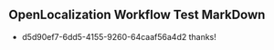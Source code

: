## OpenLocalization Workflow Test MarkDown
* d5d90ef7-6dd5-4155-9260-64caaf56a4d2 
thanks!<!--HONumber=Aug16_HO2-->